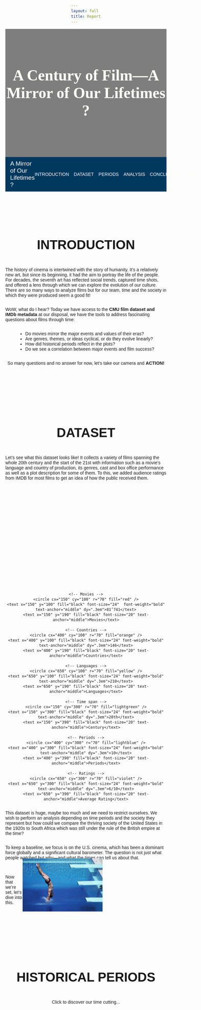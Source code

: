 ```yaml
---
layout: full 
title: Report
---
```


<head>
  <link href="https://fonts.googleapis.com/css2?family=Monserrat:wght@400;500;700&display=swap" rel="stylesheet">
  <link href="https://fonts.googleapis.com/css2?family=Lobster&display=swap" rel="stylesheet">
</head>

<!-- Full-width background section -->
<div style="background-image: url('great+films.jpg'); background-size: cover; background-position: center; width: 100%; height: 400px; display: flex; align-items: center; justify-content: center; color: white; text-align: center; position: relative; margin: 0;">
  <div style="background-color: rgba(0, 0, 0, 0.5); position: absolute; top: 0; left: 0; width: 100%; height: 100%; z-index: 1;"></div>
  <div style="position: relative; z-index: 2; color: #fefefa; font-family: 'Oswald'">
    <h1 style="font-size: 3rem; margin: 0; color: #fefefa">A Century of Film—A Mirror of Our Lifetimes ?</h1>
  </div>
</div>

<!-- Sticky Navbar with full width -->
<nav style="background-color: #01395E; padding: 10px 0; position: sticky; top: 0; z-index: 1000; display: flex; justify-content: space-between; align-items: center; width: 100%; box-sizing: border-box; margin: 0;">
  <div style="color: #fefefa; font-family: 'Lobster', sans-serif; font-size: 1.2rem; font-weight: normal; padding-left: 15px; flex-grow: 1;">
  A Mirror of Our Lifetimes ?
  </div>
  <div style="padding-right: 15px; display: flex; gap: 15px;">
    <a href="#introduction" style="color: #fefefa; text-decoration: none; text-transform: uppercase;">Introduction</a>
    <a href="#dataset" style="color: #fefefa; text-decoration: none; text-transform: uppercase;">Dataset</a>
    <a href="#events" style="color: #fefefa; text-decoration: none; text-transform: uppercase;">Periods</a>
    <a href="#analysis" style="color: #fefefa; text-decoration: none; text-transform: uppercase;">Analysis</a>
    <a href="#conclusion" style="color: #fefefa; text-decoration: none; text-transform: uppercase;">Conclusion</a>
    <a href="#team" style="color: #fefefa; text-decoration: none; text-transform: uppercase;">Team</a>
  </div>
</nav>


<a id="introduction"></a>
<div style="padding-top: 60px;">
  <h2 style="text-align: center; text-transform: uppercase; color: #1a1a1a; font-size: 2.5rem; font-weight: 600;">Introduction</h2>
</div>

The history of cinema is intertwined with the story of humanity. It’s a relatively new art, but since its beginning, it had the aim to portray the life of the people. For decades, the seventh art has reflected social trends, captured time shots, and offered a lens through which we can explore the evolution of our culture. There are so many ways to analyze films but for our team, time and the society in which they were produced seem a good fit! 

WoW, what do I hear? Today we have access to the **CMU film dataset and IMDb metadata** at our disposal, we have the tools to address fascinating questions about films through time:
- Do movies mirror the major events and values of their eras?
- Are genres, themes, or ideas cyclical, or do they evolve linearly?
-   How did historical periods reflect in the plots?
-   Do we see a correlation between major events and film success?

<p>So many questions and no answer for now, let’s take our camera and <strong>ACTION!</strong></p>


---

<a id="dataset"></a>
<div style="padding-top: 60px;">
  <h2 style="text-align: center; text-transform: uppercase; color: #1a1a1a; font-size: 2.5rem; font-weight: 600;">Dataset</h2>
</div>

Let’s see what this dataset looks like! It collects a variety of films spanning the whole 20th century and the start of the 21st with information such as a movie’s language and country of production, its genres, cast and box office performance as well as a plot description for some of them. To this, we added audience ratings from IMDB for most films to get an idea of how the public received them. 


<div style="text-align: center;">
  <svg width="800" height="500" xmlns="http://www.w3.org/2000/svg">
  
    <!-- Movies -->
    <circle cx="150" cy="100" r="70" fill="red" />
    <text x="150" y="100" fill="black" font-size="24"  font-weight="bold" text-anchor="middle" dy=".3em">81’741</text>
    <text x="150" y="190" fill="black" font-size="20" text-anchor="middle">Movies</text>
  
    <!-- Countries -->
    <circle cx="400" cy="100" r="70" fill="orange" />
    <text x="400" y="100" fill="black" font-size="24" font-weight="bold" text-anchor="middle" dy=".3em">146</text>
    <text x="400" y="190" fill="black" font-size="20" text-anchor="middle">Countries</text>
  
    <!-- Languages -->
    <circle cx="650" cy="100" r="70" fill="yellow" />
    <text x="650" y="100" fill="black" font-size="24" font-weight="bold" text-anchor="middle" dy=".3em">210</text>
    <text x="650" y="190" fill="black" font-size="20" text-anchor="middle">Languages</text>
  
    <!-- Time span -->
    <circle cx="150" cy="300" r="70" fill="lightgreen" />
    <text x="150" y="300" fill="black" font-size="24" font-weight="bold" text-anchor="middle" dy=".3em">20th</text>
    <text x="150" y="390" fill="black" font-size="20" text-anchor="middle">Century</text>
  
    <!-- Periods -->
    <circle cx="400" cy="300" r="70" fill="lightblue" />
    <text x="400" y="300" fill="black" font-size="24" font-weight="bold" text-anchor="middle" dy=".3em">10</text>
    <text x="400" y="390" fill="black" font-size="20" text-anchor="middle">Periods</text>
  
    <!-- Ratings -->
    <circle cx="650" cy="300" r="70" fill="violet" />
    <text x="650" y="300" fill="black" font-size="24" font-weight="bold" text-anchor="middle" dy=".3em">6/10</text>
    <text x="650" y="390" fill="black" font-size="20" text-anchor="middle">Average Rating</text>
  
  </svg>
</div>  

This dataset is huge, maybe too much and we need to restrict ourselves. We wish to perform an analysis depending on time periods and the society they represent but how could we compare the thriving society of the United States in the 1920s to South Africa which was still under the rule of the British empire at the time?

To keep a baseline, we focus is on the U.S. cinema, which has been a dominant force globally and a significant cultural barometer. The question is not just what people watched but why—and what the times can tell us about that.

<div style="display: flex; align-items: center; justify-content: space-between;">
  <p>Now that we’re set, let's dive into this.</p>
  <img src="dive.jpg" style="width: 250px; height: auto; padding-right: 200px; margin-top: -20px; padding-bottom: 10px">
</div>


---

<a id="events"></a>
<div style="padding-top: 60px;">
  <h2 style="text-align: center; text-transform: uppercase; color: #1a1a1a; font-size: 2.5rem; font-weight: 600;">Historical Periods</h2>
</div>

Click to discover our time cutting...
<html lang="en">
<head>
    <style>
        /* General styling */
        body {
            font-family: Arial, sans-serif;
            margin: 0;
            padding: 20px;
            display: flex;
            justify-content: center;
            align-items: center;
            flex-direction: column;
        }

        h1 {
            text-align: center;
            margin-bottom: 20px;
        }

        /* Grid container for each row*/
        .grid-row {
            display: grid;
            gap: 20px;
            width: 100%;
            max-width: 1200px;
            margin-bottom: 20px;
        }

        /* Row-specific column settings */
        .row-1 {
            grid-template-columns: repeat(4, 1fr); /* 4 items in first row */
        }

        .row-2 {
            grid-template-columns: repeat(3, 1fr); /* 3 items in second row */
        }

        .row-3 {
            grid-template-columns: repeat(3, 1fr); /* 3 items in third row */
        }

        /* Individual item in the grid */
        .period-container {
            text-align: center;
            border: 1px solid #ddd;
            border-radius: 10px;
            padding: 10px;
            background-color: #f9f9f9;
            box-shadow: 0 2px 5px rgba(0, 0, 0, 0.1);
        }

        /* Clickable image */
        .period-image {
            cursor: pointer;
            width: 100%;
            aspect-ratio: 4 / 3;
            object-fit: cover; 
            border-radius: 10px;
            transition: transform 0.2s;
        }

        .period-image:hover {
            transform: scale(1.05);
        }

        /* Hidden text */
        .period-text {
            display: none;
            margin-top: 10px;
            font-size: 14px;
            line-height: 1.5;
        }
    </style>
</head>
<body>
    <div class="grid-row row-1">
        <!-- Add a period for each historical event -->
        <div class="period-container">
            <div class="default-text" id="default-text1"><strong>The Progressive Era:<br>1900-1914</strong></div>
            <img src="progressive-era.jpg" alt="Progressive Era" class="period-image" onclick="toggleText('text1')" />
            <div id="text1" class="period-text">
                At the beginning of the 20th century, the USA were driven by progressivism, a social democratic movement that rose in response to the massive industrialization of the late 19th century. It brought many reforms seeking to improve the conditions of the middle and working classes. This period saw a general improvement of the population’s quality of life with a prosperous economy and a push for social equality and women’s rights.
            </div>
        </div>
        <div class="period-container">
            <div class="default-text" id="default-text2"><strong>World War I:<br>1914-1918</strong></div>
            <img src="ww1.jpg" alt="World War I" class="period-image" onclick="toggleText('text2')" />
            <div id="text2" class="period-text">
                As the first World War erupted, the USA chose to remain neutral. Even though the public opinion was generally more friendly towards the Allies (UK, France, Russia, …) than the Central Powers (Germany, Austria-Hungary, Ottoman Empire, …), they preferred not to engage in battle. However, they still looked to prepare for the possibility of war and strengthened the military powers, especially the Navy. Over time, the American people saw Germany as being increasingly hostile and it was announced in 1917 that the United States were entering the war siding with the Allies. 
            </div>
        </div>
        <div class="period-container">
            <div class="default-text" id="default-text3"><strong>The Roaring Twenties:<br>1918-1929</strong></div>
            <img src="roaring-twenties.jpg" alt="The Roaring Twenties" class="period-image" onclick="toggleText('text3')" />
            <div id="text3" class="period-text">
                The 1920s, also known as the Roaring Twenties, saw the USA ending getting out of WW1 as victors and with few economic losses. These years were similar to the Progressive Era in that America continued its economic growth and prosperity. The incomes of working people increased along with those of middle class and wealthier Americans resulting in a increased consumerism. The automobile and electricity industries thrived and radically changed the people’s way of life. But the Roaring twenties are also the start of the prohibition, where the distribution of alcohol became illegal in hope to eradicate alcoholism. However, this did not solve the problem and brought an even greater one as many gangs took over the alcohol market and rapidly grew more and more violent.
            </div>
        </div>
        <div class="period-container">
            <div class="default-text" id="default-text4"><strong>The Great Depression:<br>1929-1939</strong></div>
            <img src="great-depression.jpg" alt="The Great Depression" class="period-image" onclick="toggleText('text4')" />
            <div id="text4" class="period-text">
                The Wall Street Crash of 1929 brought an abrupt end to the Roaring Twenties. A lot of people had invested their money on the stock market that was very loosely regulated and as the economy plummeted, they were left with massive debt. This is a period of huge poverty and unemployment as a fourth of the population came jobless by 1933. The whole decade resulted in efforts to gradually recover the economy and employment rate.
            </div>
        </div>
    </div>
    <!-- Row 2 with 3 containers -->
    <div class="grid-row row-2">
        <div class="period-container">
            <div class="default-text" id="default-text5"><strong>World War II:<br>1939-1945</strong></div>
            <img src="ww2.jpg" alt="World War II" class="period-image" onclick="toggleText('text5')" />
            <div id="text5" class="period-text">
                As the second World War began, the industry changed rapidly to support the war effort. The employment rate rose back up and even women joined the workforce to replace the people enrolled in the army. Productivity was increased to match the demands of a growing military force, and a lot of efforts were made to ensure the national unity. In this sense, the movie industry of Hollywood worked an impressive propaganda to consolidate the Americans’ patriotism and resentment towards Germany.
            </div>
        </div>
        <div class="period-container">
            <div class="default-text" id="default-text6"><strong>The Early Cold War:<br>1946-1960</strong></div>
            <img src="early-cold-war.jpg" alt="The Early Cold War" class="period-image" onclick="toggleText('text6')" />
            <div id="text6" class="period-text">
                The USA got out of the war as one of the most influential countries in the world along with the USSR. This period was one of high economic growth and prosperity for the American people. Nonetheless, it was also marked by the Red Scare, the fear of the other superpower of that time, The communist USSR. The two nations with radically different political views were competing to see which one would shape the future of the world. As well as providing help to rebuild their allies’ nations in Europe and engaging in wars against communism across the globe, the States embarked on a race both in nuclear armament and on space discovery. Inside the country, a large propaganda was set up against communism and people were prosecuted if they were too far on the left political wing. 
            </div>
        </div>
        <div class="period-container">
          <div class="default-text" id="default-text7"><strong>The Civil Rights Movement:<br>1960-1970</strong></div>
          <img src="civil-rights.jpg" alt="The Civil Rights Movement" class="period-image" onclick="toggleText('text7')" />
          <div id="text7" class="period-text">
              The Civil Rights Movement of the 50s and 60s saw the African American population fight to promote racial equality and the rights of the black people. It was a moment of great social changes that confronted the United States to the incoherences of their self-proclaimed position of leaders of the democracy. This mostly non-violent movement led by figures such as Martin Luther King Jr., Malcolm X or Fannie Lou Hamer brought the abolition of many discriminative laws and laid a legal groundwork to promote equality and civil rights. This period also saw the culmination of the space race as, in 1969, Neil Armstrong became the first human to set foot on the moon
          </div>
        </div>
    </div>
    <!-- Row 3 with 3 containers -->
    <div class="grid-row row-3">
        <div class="period-container">
          <div class="default-text" id="default-text8"><strong>The Late Cold War<br>1971-1991</strong></div>
          <img src="late-cold-war.jpg" alt="The Late Cold War" class="period-image" onclick="toggleText('text8')" />
          <div id="text8" class="period-text">
              As the Cold War continued, the USA slowly but surely gained the upper hand against the USSR. The American economy was growing steadily while communism started to show its economical flaws. At the same time, many pro-peace movements rose in America as the population was fed up with the many conflicts around the globe in which the States were involved. Conflicts such as the Vietnam war angered the population that didn’t understand why American people had to die so far from their home.
          </div>
        </div>
        <div class="period-container">
          <div class="default-text" id="default-text9"><strong>The Post-Cold War and the New World Order:<br>1992-2001</strong></div>
          <img src="post-cold-war.jpg" alt="The Post-Cold War" class="period-image" onclick="toggleText('text9')" />
          <div id="text9" class="period-text">
              The end of the Soviet Union in 1991 left the United States as victors of the Cold War and established them as the only superpower of the world. In a world entering globalisation and the starting years of internet, the American culture thrived and influenced the whole world. If there was no communism to fight, the US army was still present in many regions of the world to serve their interests. For example, many soldiers were sent in the Arabic peninsula because of the large reserves of Oil present in the region.
          </div>
        </div>
        <div class="period-container">
        <div class="default-text" id="default-text10"><strong>The War on terrorism:<br>2001-present</strong></div>
        <img src="9_11.png" alt="The War on terrorism" class="period-image" onclick="toggleText('text10')" />
          <div id="text10" class="period-text">
            The attacks of the 11th of September shocked the world and even more so the United States. They discovered a new kind of war they weren't ready for, terrorism. The enemy could be pretty much anyone, and there was no clear way to counterattack. This brought a lot of fear and distrust to the population, and the USA started a more self-centred politic and restricted the access inside their borders and.
          </div>
        </div>
    </div>

    <script>
        // Toggle visibility of the text
        function toggleText(id) {
            const textElement = document.getElementById(id);
            textElement.style.display = textElement.style.display === 'block' ? 'none' : 'block';
        }
    </script>
</body>
</html>


---

<a id="analysis"></a>
<div style="padding-top: 60px; padding-bottom: 30px;">
  <h2 style="text-align: center; text-transform: uppercase; color: #1a1a1a; font-size: 2.5rem; font-weight: 600;">Analysis</h2>
</div>

## Genre-ally Speaking: A Plot Twist in Movie History

{% include line_theme_years_plot.html %}

Wow, looking at the "Evolution of Movie Themes Over the Years" graph, it's incredible to see how the number of movies produced for different themes has changed from 1900 to 2020. Each line represents a movie theme like Action/Adventure/Thriller, Comedy, or Drama/Mystery, and you can really see the shifts over time. For example, the early years were dominated by "Short/Silent" films, but as sound technology came into play, their numbers dropped. Then, after 1970, we see a big surge in Action, Adventure, and Thriller films, likely due to advancements in special effects. After 1980, there’s also a noticeable rise in independent and LGBT films. It's amazing how much the number of films has grown, especially when some themes now have numbers double the maximum from the early 1900s. It's fascinating to think about how movie themes have evolved alongside history—how some genres became more popular or less popular, and how they reflect the cultural shifts of the times. Let’s take a closer look at the peaks from both the early and late 20th century to understand what changed.

<table style="padding: 0; border-spacing: 0; margin-top: -150px; border: none;">
  <tr style="border-bottom: none !important;" >
    <td style="width: 50%; word-wrap: break-word; border: none; margin-right: -30px;">
      {% include line_start_3.html %}
    </td>
    <td style="width: 50%; word-wrap: break-word; padding-top: 300px; margin-left: -30px; border: none;">
      {% include line_end_3.html %}
    </td>
  </tr>
</table>


<table style="border: none;">
  <tr style="border: none;">
    <td>
      <img src="bnw-silent.jpg" alt="Image" width="600" />
    </td>
    <td style="border: none;">
      <strong>Short/Silent Films:</strong>  
        Back in the early days of cinema, short and silent films were all the rage. They were simple, accessible, and had this novelty that drew huge audiences, peaking around 1920. Take Charlie Chaplin’s <em>The Kid</em> (1921)—a massive hit that didn’t need dialogue to connect with people. But by the late 1920s, sound came along and changed everything. Movies like <em>The Jazz Singer</em> (1927) set a new standard, and silent films quickly lost their appeal.
      <br><br>

      <strong>Black-and-White Films:</strong> 
        You know, black-and-white films really ruled early cinema because color technology wasn’t affordable yet. They peaked around 1940, but after 1960, color films became the norm, and black-and-white films lost their appeal. What’s interesting, though, is that there was a resurgence of black-and-white films after 2000. It shows how filmmakers still appreciate it as a powerful artistic choice.
      <br><br>

      <strong>Independent/Experimental/LGBT Films:</strong> 
        Before 1980, independent, experimental, and LGBT films were pretty rare, mainly because of production limits and censorship. But after 1980, things really changed. Social movements and cultural shifts opened up space for these films to thrive, giving a platform to diverse voices and allowing filmmakers to tackle more unconventional themes and artistic styles.
    </td>
  </tr>
</table>

<table>
  <tr style="border: none;">
    <td style="border: none;">
      <strong>Drama/Mystery:</strong>  
        Drama and mystery films grew in popularity because they tackle timeless human conflicts, making them relatable in any era. Between 2000 and 2010, there was a lot going on—wars, economic crises, and social changes—so these genres really resonated with people. Plus, there was a general boom in movie production, which helped too.  
      <br><br>

      <strong>Action/Adventure/Thriller:</strong> 
        Well, after 1970, there was a big shift in technology, especially with special effects. This period saw major advancements in film techniques, like CGI and more realistic stunts, which made it possible to create all these wild, visually impressive movies. Historically, this was also around the time when Hollywood started investing more in blockbusters, aiming to draw huge audiences, and action-packed films were perfect for that. So, with better tech and a changing industry, these genres really blew up.
      <br><br>

      <strong>Comedy:</strong> 
        Comedy really peaked in the 1940s, probably because of those “screwball comedies” that were huge during the Great Depression and World War II. People just needed a break from all the tough stuff going on, so these films offered a way to escape. The thing with comedy is, no matter what type it is—slapstick, satire, or witty banter—it helps people cope with life’s challenges by making them laugh. Back then, especially, people were looking for something that could take their minds off all the stress, and comedy was the perfect way to do that.
    </td>
    <td>
      <img src="missionimpossible.jpg" alt="Image" width="700" />
    </td>
  </tr>
</table>


{% include line_theme_periods_plot.html %}

So, this graph is showing how certain movie genres were more popular in different time periods, based on what people were into at the time. Like, in the early 1900s, silent films were huge, but then as sound came in, they started to drop off. During the Great Depression, comedies and musicals became more popular because people wanted something lighthearted to escape from the tough times.
Then, when you get to the Cold War, Sci-Fi films started to rise. Makes sense, right? People were anxious about technology and the future, so movies about futuristic or dystopian worlds fit the vibe. Action/Adventure films also grew in popularity during tense global moments like the Cold War, while genres like Romance and  Musicals were bigger when things were more peaceful, like after WWII.
But now, what we really want to figure out is which genres were the most dominant in each period. That way, we can see exactly how the big events of the time influenced what kinds of movies people were watching.

{% include bar_theme_period.html %}
Alright, so here's the breakdown of how film genres shifted over the years, and how each era was reflected through cinema:
**The Belle Époque (1900-1914)** started with mostly Short, Silent, Black-and-white films because that's all the technology could manage back then.
When **World War I (1914-1918)** came along, the technology didn’t change much, and films still stuck to the silent, black-and-white format.
Then in the **Roaring Twenties (1920-1929)**, there was a shift. People were looking for something to lift their spirits, so Comedy films became popular. You still had Black-and-white and Silent films, but comedy began to take over, along with drama/mystery and romance.
The **Great Depression (1929-1939)** saw a continuation of Black-and-white films, but the mood shifted toward Drama/Mystery to reflect the hard times. At the same time, people sought comfort in Comedy, Romance, and Musicals as a way to escape the tough realities.
**World War II (1939-1945)** brought a rise in Drama/Mystery films to match the serious global situation. Action/Adventure/Thriller films also started to appear, likely reflecting the desire for stories of heroism. Comedy still had a place, offering some relief during the dark days.
In the **Early Cold War (1946-1960)**,  Action/Adventure/Thriller films dominated, probably due to the intrigue around espionage and political tension. Drama/Mystery remained relevant, and  Comedy, Romance, and Musicals were still around.
During the **Civil Rights Movement (1960-1970)**, we continued to see strong Action/Adventure/Thriller films, but there was also an increase in Horror/Crime and Indie/experimental/LGBT films. This shift reflected the changing cultural and social issues of the time.
In the **Late Cold War (1971-1991)**, Action/Adventure/Thriller films stayed big, but there was a rise in Science fiction/Fantasy films as people looked for escape or reflected on technological advances. Horror/crime, indie/experimental/LGBT, and Animation/Family films also gained popularity.
With the **Post-Cold War and New World Order (1992-2001)**, there was more variety, with Action/Adventure/Thriller, Animation/Family, and Science fiction/Fantasy leading the charge. Films became more diverse, but Comedy and Drama/Mystery stayed strong, and we saw more Indie/experimental/LGBT films too.
Finally, after 9/11 (2001-present),  action/adventure/thriller films were still huge, but there was a rise in Animation/Family and Science fiction/Fantasy, reflecting the cultural shifts and technological changes. Drama/mystery still showed up, but it wasn't as dominant as before.
Now, the big question: do periods with similar events share the same themes? Or was it all random from the start? Let’s figure that out by looking at a correlation matrix.

{% include period_corr_matrix.html %}
Some periods, like **The Belle Époque (1900-1914)**, **World War I (1914-1918)**, and **The Roaring Twenties (1920-1929)**, are super similar—basically all about Silent, black-and-white films. Comedy, Romance, and Drama were popular because they were simple and fun, reflecting the times.  
Then you’ve got the Cold War eras—1946 to the present—which are also closely connected. This is when Action/Adventure/Thriller genres took over, thanks to all the espionage and political tension. Later, sci-fi and fantasy blew up as people started dreaming big and escaping reality.  
Periods like **The Great Depression (1929-1939)** and **World War II (1939-1945)** sit in the middle. Both were tough times, so Drama/Mystery dominated, but there was still room for Comedy and Musicals to lighten the mood.  
And then you’ve got the outliers, like **The Belle Époque** compared to the **Post-Cold War** era—totally different vibes. Early cinema was simple, while the 2000s were all about flashy, CGI-heavy blockbusters and genre diversity.  
It’s **supercalifragilisticexpialidocious** ! We weren’t delulu—there really is a correlation between historical and economic events and film genres. But we’re not quite there yet to say it’s causality.


## Let's see what we are talking about !
Even if we would rather watch a film than just read about it, we have access here to beautifully crafted summaries, already processed by some magic NLP algorithms. I know, I know, this is old-school—you’d probably prefer to watch a trailer. But these summaries offer a wealth of insights. What can we learn from them? Can we identify trends across different eras? Are there particular patterns or unique characteristics?
So many questions, and yet no answers... but let’s dive into the text.
<div style="text-align: center;">
  <img src="WordcloudTrailers.png" alt="Pikachu Ratings" width="500" />
</div>
For this textual analysis, we processed the entire summaries corpus and conducted a general classification of films based on the eras we selected. This map is generated using common words that are strongly associated with specific periods. If the sum of these words surpasses a certain threshold, we classify the films accordingly.
Here are some word clouds based on each period. These show common words from the films’ summaries, using TF-IDF to highlight their importance:
<div style="text-align: center;">
  <div style="display: inline-block; margin: 5px;">
    <img src="WW1.png" alt="Image 1" width="400" />
  </div>
  <div style="display: inline-block; margin: 5px;">
    <img src="WW2.png" alt="Image 2" width="400" />
  </div>
  <div style="display: inline-block; margin: 5px;">
    <img src="CivilRights.png" alt="Image 3" width="400" />
  </div>
  <div style="display: inline-block; margin: 5px;">
    <img src="ColdWar.png" alt="Image 4" width="400" />
  </div>
  <div style="display: inline-block; margin: 5px;">
    <img src="Postcold.pngpng" alt="" width="400" />
  </div>
  <div style="display: inline-block; margin: 5px;">
    <img src="991.png" alt="Image 6" width="400" />
  </div>
</div>

Some terms are predictable, while others are less. Indeed there can be noise from verbs or common names leading to imprecison in the classification as the LDA analysis told us. But we mainly recover expected athmospheres from each periods and can say that the noise of some missclassified plot is negligible.
But do these words clouds and classified films truly match their periods, or do they recur across years? To explore this further, we used Latent Dirichlet Allocation (LDA) to highlight topics and examine similarities between periods. Then we plotted the release time dates of these films for each topics.

For example, if we focus on the temporality of films classified as dealing with the "War on Terror," we observe a huge rise after the 2001 attacks on the World Trade Center. There's a sharp increase in films starting in the early 2000s. This aligns with the 9/11 attacks and subsequent military operations, such as the invasions of Afghanistan and Iraq. These events dominated global politics and media, leading to their reflection in cinema.
The highest number of films related to the War on Terror is observed in the mid-2000s. This could reflect the height of global military campaigns, public discourse, and societal impact.
Even after the initial post-9/11 years, the number of films remained significant, potentially due to ongoing conflicts, political debates, and the human and societal cost of the war.
However, we also see some outliers, with films addressing terrorism even before 2001. But as expected, this subject is predominantly modern, appearing in recent times through film plots.
<div style="text-align: center;">
  <img src="ttt.png" alt="Pikachu Ratings" width="600" />
</div>

Now let's look at the late Cold War period :
<div style="text-align: center;">
  <img src="LateColdwarTime.png" alt="Pikachu Ratings" width="600" />
</div>
There is a peak production (1980s): The sharp increase in films during the 1980s aligns with significant geopolitical developments, such as the Reagan administration's rhetoric, arms race escalations, and Soviet-American tensions. Cinema might have mirrored these anxieties, making this a popular period for Cold War narratives.
We can also individuate a another peak (1990s–2000s) and we determine that even after the Cold War formally ended in 1991, the number of films related to this era remained significant. This reflects retrospective storytelling and a cultural reexamination of the period in the aftermath of the Soviet Union's dissolution.

This analysis reveals significant variability, indicating that historical events have long served as inspiration for movie directors. Even today, historical contexts and events shape the narratives we see on screen, underscoring the enduring impact of the past on cinematic storytelling.

## Causal Inference

To compare attributes of films from different time periods, we wanted to engage in causal inference to understand whether observed differences in film characteristics were truly due to the time period itself, or if they were influenced by other factors.

[Causal inference](https://en.wikipedia.org/wiki/Causal_inference) allows us to draw more reliable conclusions about the effect of a specific factor (in this case, the time period) on film attributes, rather than just identifying correlations. However, in observational data like ours, where films from different time periods are not randomly assigned, (hidden) covariables might be influencing both the period and the outcomes (such as genre trends, budgets, or technological shifts). Without controlling for these covariates, any conclusions about the impact of the time period could be misleading.

In an attempt to address this issue, we turned to [propensity score matching](https://en.wikipedia.org/wiki/Propensity_score_matching) (PSM). PSM helps us create comparable groups by matching films from different time periods that have similar characteristics, in this our case, genre and ratings (budget data was too sparse to be representative). By doing so, we can try to isolate the impact of the time period itself, reducing the bias introduced by the covariates. In theory, PSM allows us to mimic a randomized controlled experiment, where films from different periods are as similar as possible, except for their time of production.

We used logistic regression to estimate the propensity scores for each film, which represent the likelihood of a film being produced in a specific time period based on its genre and ratings. We then matched films from different periods based on these scores, using maximum weight matching (the PS as the weights), creating comparable groups for analysis. All our code is available in the [GitHub repository](https://github.com/epfl-ada/ada-2024-project-metal2024/tree/main/src/causal_inference). 

Our second issue, which we did not address in this analysis, is that the maximum weight matching algorithm we used is O(n³), which makes it computationally expensive for large datasets. To remediate this, we uniformly sampled a subset of the data for our analysis, which could introduce some bias, and some variance. We picked a the biggest subset we could, and added the number of movies for each period in the title of each graph to give an idea of the representativity of our sample.

#### Named Entity Recognition

Our [movie corpus dataset](http://www.cs.cmu.edu/~ark/personas/) included a [Stanford Core-NLP](https://www.wikidata.org/wiki/Q32998961) processed plot summary containing [named entities](https://en.wikipedia.org/wiki/Named-entity_recognition). We used this information to identify the most common entities mentioned in the plot summaries across different time periods. These named entities could provide insights into the dates, characters, locations, lexical information about time, money, durations and more.

<div style="text-align: center;">
  <img src="assets/svg/ORGANIZATION.svg" alt="SVG1" width="1100" />
</div>

The films from the Civil Rights Movement has some interesting `ORGANIZATION` named entities, such as `Times`, which could be linked the the [New York Times](https://en.wikipedia.org/wiki/The_New_York_Times), but also `King` which could be linked to [Martin Luther King Jr](https://en.wikipedia.org/wiki/Martin_Luther_King_Jr.). `Armstrong` could be linked to the musician [Louis Armstrong](https://en.wikipedia.org/wiki/Louis_Armstrong) who won awards in the 1960s, but it is unlikely that it is also linked to the astronaut [Neil Armstrong](https://en.wikipedia.org/wiki/Neil_Armstrong), as he step foot on the moon in 1969, with films taking years to be produced. All of which the Great Depression time period doesn't have. Other entities such as `Sharks` remain hard to interpret.

<div style="text-align: center;">
  <img src="assets/svg/ORGANIZATION_2.svg" alt="SVG1" width="1100" />
</div>

Still comparing the `ORGANIZATION` named entities, we see that both World War II and Post Cold War periods have Nazi Germany related entities, which could be due to films about the war being released, for some of them, after the war. The second time period interestingly introduces new entities, although they are hard to interpret.

<div style="text-align: center;">
  <img src="assets/svg/LOCATION.svg" alt="SVG1" width="1100" />
</div>

Unfortunately, the results were not as insightful as we had hoped. Most Named Entities were too sparse to draw meaningful conclusions, and the most common ones were generic and not specific to any time period. Results between more periods and more named entities can be found in our repository.

#### NGrams and TF-IDF

[NGrams](https://en.wikipedia.org/wiki/N-gram) are another way to analyze text data, capturing the most frequent sequences of words that can provide context and meaning. Unfortunately these didn't provide meaningful insights for our analysis, as the most common n-grams were generic and not specific to any time period. 
To remedy this, we ranked 1-3 grams not by their plain frequency in the plots for the films from a given time interval but according to their [TF-IDF](https://en.wikipedia.org/wiki/Tf-idf) score. This allowed us, in theory, to identify the most important words for each time period, based on their frequency in the plots and their rarity in the whole corpus.

<div style="text-align: center;">
  <img src="assets/svg/TF-IDF_NGRAMS_1.svg" alt="SVG1" width="1100" />
</div>

The word `new` is slightly more present in the Late Cold War than in the Post-Cold War, but we can't draw any meaningful conclusions from this, as it also could be due, for example, to the mention of `New York` or `New World City` in the plots.

Strangely, the word `war` was more present during movies from the Roaring Twenties than during World War II. `american` is more present in the second than in the first ([see figure](https://github.com/epfl-ada/ada-2024-project-metal2024/blob/main/src/causal_inference/results/TF-IDF_NGRAMS_3.svg)).

Again, the results were not as insightful as we had hoped. Most of the top TF-IDF n-grams were in all time periods, and the differences were not significant enough to draw meaningful conclusions. This could be due to the nature of the movie plots, which often contain similar elements regardless of the time period. Results between more periods can be found [in our repository](https://github.com/epfl-ada/ada-2024-project-metal2024/tree/main/src/causal_inference/results).


## Movie ratings, another metric for popularity ?

Cinema is art, and as all art, people can like it, or hate it. Nowadays cinephiles have letterboxed accounts telling everyone their favourite movies. However this has not always been the case, just a few years ago the biggest movie ratings aggregator was IMDB, where people ranted about the latest movie they disliked, or conversly praised an old unknown movie from 50 years ago they found in a videoclub. One idiom often coming back is "It was better before", and cinema is not an exception. The top 100 movies from the [American Film Institute](https://www.afi.com/afis-100-years-100-movies-10th-anniversary-edition/) does not contain a single movie after 2000, and the vast majority of them came out before the 70s. Are movies worse nowadays or do people just want to appear special by showing off their cinematc culture of old movies ?

For this part we will use the ratings from the IMBD dataset, which we added to the movies of our dataset. Additionally, we'll receive the help from multiple famous detectives that accepted to help us in this hard mission. 
We've already seen he number of movies that came out each year, but now let's see which one of those have a rating: 
{% include RatingsNbrOfMovies.html %}

**Good news, it seems we have a fair amount of data !** This means we will be able to get useful insights without relying to much on assumptions because of missing data. The only problematic years are around 2007 where we have some missing ratings but drastically outscaled by the huge amount of movies with ratings and the 1915s where the movies without ratings outnumber the movies with a rating. We'll keep this in mind when comparing the early periods with later ones in our analysis. 
<table>
  <tr>
  <td style="border: none;">
    The first detective to jump in is Sherlock Holmes, a wise man that never gets thrown off by numbers. One important thing he tells us is that a rating is worth nothing without the number of votes. When he arrives at a crime scene, he always judges the number of witnesses, and their claims. We take that into account and plot the sum of all votes for each year, and the average votes per movie. Thanks Sherlock !
  </td>
  <td style="border: none;">
    <img src="RatingsSherlock.png" alt="Image" width="700" />
  </td>
  </tr>
</table>


{% include RatingsNbrVsTime.html %}


Indeed Sherlock was right, the total number of votes increases drastically over the years (notice the log scale !) and the mean number of votes per movies also. Again, this means analysing older movies, especially before the 1960s will have to be put in context. 

<table>
  <tr>
    <td style="border: none;">
      <img src="RatingsPikachu.png" alt="Image" width="1100" />
    </td>
    <td style="border: none;">
Now that we know this, let's dive into the ratings themselves, and plot them over the years. A friend of us, Detective Pikachu does not like uncertainty, so due to the high variability of ratings, he tells us to use errorbars. He also mentions something about weighting the rating for each year. That seems like a good intuition; movies with a lot of ratings should impact their average consequently. We compute this weighted average rating by multiplying each movie's rating with the number of votes for said movie.
    </td>
  </tr>
</table>


{% include RatingsWithErrorBars.html %}

<table>
  <tr>
    <td style="border: none;">
      <img src="RatingsPikachuOh.png" alt="Image" width="700" />
    </td>
    <td style="border: none;">
      <strong> What a Surprising Result !! Even detective pikachu is thrown off guard.</strong> From 1913 on, the weighted movie rating is constantly better than the average. Even more than that, it's outside the error-bars ! This can only mean one thing. The rating of a movie, and the number of votes is not totally uncorrelated. The year 1973 seems to be the best year in terms of weighted rating, but just any normal year in mean ratings, there must be a reason!
    </td>
  </tr>
</table>






<table>
  <tr>
    <td style="border: none;">
    This task requires deeper understanding, we'll ask a person that always has the right tools to analyse data: Inspector Gadget. Luckily he has exactly what we need, a way to compute correlation. If we find any correlation between the ratings and the number of votes, it might explain why the weighted average is so off the mean. Using his multiple arms, Inspector Gadget gives us the Pearson Correlation coefficient which captues linear correlation, and the Spearman capturing non-linear monotonic correlation. 
    </td>
    <td>
      <img src="RatingsGadget.png" alt="Image" width="700" />
    </td>
  </tr>
</table>



{% include RatingsCorr.html %}

Indeed, there is something going on here, the year 1973 seems has much more correlation than the average data, and year 1949 even more ! Mister gadget advises us to plot the number of votes against the rating of a movie, he gives a last tool to only use with caution before leaving, we'll keep it preciously. 

{% include RatingsScatterPlotUgly.html %}

<table>
  <tr>
    <td style="border: none;">
    <strong>Ugh that's so ugly, we need to do something about that! </strong>
    We're sorry mister Gadget, but it's already the time to use your secret tool. But we'll do it with extreme caution.
    <br> <strong>We will forever remember the words from Miss Sakota:</strong>
    </td>
    <td style="border: none;">
      <img src="RatingsSpiderman.png" alt="Image" width="700" />
    </td>
  </tr>
</table>



With the Greatest caution, we use the <strong style="font-size:1.8em; font-weight:bold;">log scale</strong> given by Mr Gadet, hoping it will make this graph useful in any way.

{% include RatingsScatterPlot.html %}

Indeed this is much more readable, there's so much to say. First let's understand this plot correctly, because as a real detective would do, we will analyze every detail of it in later parts, to get the whole meaning of it. First we can see that most of the movies are concentrated in the center, between 200 and 10k votes. Since there are som many of them it's hard to detect any particular tendency, but one thing we notice is this is the range where we have the most movies under a rating of 4.  
Above 100k votes, the movie ratings seem to be increasing, until we only have a few movies above 1M votes, which all have a rating above 8. On the other side, we notice that the only few movies with a rating above 9, have less than 200 votes, and they are practically unknown. However this plot is still to dense, let's get back to our example years from before: 

{% include RatingsScatterPlotYears.html %}

Indeed the distribution for the 3 chosen years is not the same at all, just look at the huge amount of movies below 4 in 2006. 
Even though they do not have that many votes individually, together they still add up. And now take advantage of the interactive plot and zoom on the right side of the plot. First we'll notice that no single movie from 1949 has more than 50k votes. Ans also notice the difference in distribution between 1973 and 2006. In 1973, all movies above 20k votes have a rating of at least 6.9, no wonder the weighted average is so high !

<table>
  <tr>
    <td style="border: none;">
      <img src="RatingsColumbo.png" alt="Image" width="900" />
    </td>
    <td style="border: none;">
A familiar face jumps in, telling us that we should click on the 2006 label on the right to turn off the movies of that year, and dive deep into a more precise comparison between 1949 and 1973. We would like to understand why 1949 has a higher spearman coefficient. Looking at the points the 1973 seem sparser, and 1949 seems practically linear, so why is the pearson coefficient so low ? Columbo's sharp mind answers before we could even think about it: Because of the log scale. Here the correlation is not linear, but logarithmic, that's why the spearman coefficient is higher, as it captures the monotonic increase of the logarithm. 
    </td>
  </tr>
</table>


However Columbo's not totally happy with our analysis, saying we lack some overview. He's right, let's come back to a dimension we've already explored before:
Theme popularity over periods:  

### Genre popularity over the years

<table>
  <tr>
    <td style="border: none;">
We've already compared movie genres in the second part of this datastory, so what will the ratings tell us we did not know already ?
Hercule Poirot might have some answers for us, as he has been around for quite a while now, and he even starred in a Black-and-White Movie Alibi in 1931.
He probably knows if we can see the decline of the 3 most popular themes of the early years in terms of ratings as well as number of movies ?
To analyze these genres over time, he advises us to plot them over the periods we defined before and as wise as always he tells us to also plot the weighted rating over all themes, or we wouldn't be able to do any comparisons. 
    </td>
    <td style="border: none;">
      <img src="RatingsHercule.png" alt="Image" width="1w00" />
    </td>
  </tr>
</table>



{% include RatingsThemesVsPeriodsOld.html %}

This plot is very informative, we can see that during the early years, the 3 genres are very close to the general score, which makes sense since these were practically the only genres to come out, however as the time went on, they started diverging a lot. Remember during the periods in the middle, we had practically no movies of these genres that were coming out, so the data is quite empty. I'd advise digging deeper into the difference between the very bad independent movies of the great depression and the astonishingly good Black-and-White movies that came out in the Post-Cold War. That seems like a hard task, let's send an experimented and combat-ready detective:  
**Du-Du Du-Du Du-Du Du-Du Batmaaaaaan !**

{% include RatingsThemesPeriodsPairOld.html %}

<div style="text-align: center;">
  <img src="RatingsBatman.png" alt="Pikachu Ratings" width="500" />
</div>

Thanks god we're saved, it was just a False alarm. Steven's Spielberg "Schindler's List" completely changed the weighted rating with his rating of 9 and 1.4 million votes.
When we remove that movie the weighted rating for "Black-and-White" movies in the Post-Cold War goes down to 7.5:
a value slightly above average, but not shocking. Thanks Batman, we were about to draw wrong conclusions

Okay now that we found this outlier, let's go back to the most produced genres Today: Drama, Action/Adventure and Comedy.
How did the popularity evolve for these movies ?
The AFI's top 100 list has so many dramas that came out before the 90s, does that mean that Drama's nowadays are bad ?
And What about Comedy and Action movies. If there are so many of those, they are probably popular right ?
{% include RatingsThemesVsPeriodNew.html %}


Indeed The drama movies seem to be very reliable. Always above average, especially compared to Comedies that are probably dragging down the average. 
Action movies on the other side seems to be just good enough, but with a decline since the second world war. 
If we take a closer look at the AFI's top 100 movies list, Citizen Kane, and Casablanca should appear for the second world war in the category Drama, and comparing it to a period where Comedy's are below average we might find out the secret of Drama Movies to stay so high in rating.
{% include RatingsThemesPeriodsPairNew.html %}


<table>
  <tr>
    <td style="border: none;">
For this final task we'll be helped by James Stewart, playing his detective role in Vertigo (9th in AFI's top 100 list !). He tells us to some insights about cult movies: They age very well ! And the more people watch them, the more peope like them. It's simple, no massively rated movie has a bad rating in AFI's list. 
Indeed look at these different disributions, nothing comparable ! The difference on the lower right part of the curve, where we have so many comedies performing well below Dramas with similar number of votes. 
Even though the Comedy theme has 2 movies outperforming the Classics Citizen Kane, and Casablanca, the big amount of Comedies with bad ratings lower the average. So why do comedies perform so bad ? James starts telling us the answer, but as he speaks, our sight starts spinning and a strong nauseau hits us. The answer was probably too hard to swallow, and gave us vertigo. 
    </td>
    <td style="border: none;">
      <img src="RatingsVertigo.png" alt="Image" width="2000" />
    </td>
  </tr>
</table>

---

<a id="conclusion"></a>
<div style="padding-top: 60px;">
  <h2 style="text-align: center; text-transform: uppercase; color: #1a1a1a; font-size: 2.5rem; font-weight: 600;">Conclusion</h2>
</div>

And now, here we are at the end of our journey through time. Our exploration of cinema’s rich history has offered a fascinating lens to view its transformation. From the silent beginnings to the globalized blockbuster era, movies have acted as mirrors to society, capturing the zeitgeist of their times and shaping cultural narratives. By analyzing trends, genres, and audience responses across decades, we have glimpsed the stories behind the stories—the evolution of an art form and its profound connection to humanity.
Although the dataset was challenging to manipulate and did not always allow for establishing causality or direct links between specific periods and groups of films, we believe we have succeeded in presenting a compelling overview of how films have evolved over time. Beyond the numbers and graphs lies a deeper understanding of cinema as both an art and an industry—one that continually reinvents itself to resonate with the hearts and minds of its audience. This project not only celebrates the rich tapestry of film history but also opens doors for future exploration into the socio-cultural impacts of cinema and its ever-changing landscape.

---

<a id="team"></a>
<div style="padding-top: 60px;">
  <h2 style="text-align: center; text-transform: uppercase; color: #1a1a1a; font-size: 2.5rem; font-weight: 600;">Meet the Cast</h2>
  <p style="text-align: center; color: #1a1a1a; font-size: 1.5rem; font-weight: 500; margin-top: 10px;">METAL2024</p>
</div>

<div style="display: flex; flex-wrap: wrap; justify-content: center; gap: 20px; margin-top: 20px;">
  <!-- Anoush -->
  <div style="text-align: center; width: 200px;">
    <img src="anoush.jpg" alt="Anoush Azar-Pey" style="width: 100px; height: 100px; border-radius: 50%; margin-bottom: 10px;">
    <h3>Anoush Azar-Pey</h3>
    <p>Anoush is a sublinear algorithms lover.</p>
  </div>

  <!-- Emilien -->
  <div style="text-align: center; width: 200px;">
    <img src="emilien.png" alt="Emilien Silly" style="width: 100px; height: 100px; border-radius: 50%; margin-bottom: 10px;">
    <h3>Emilien Silly</h3>
    <p>Emilien brings everything you can imagine.</p>
  </div>

  <!-- Lilly-Flore -->
  <div style="text-align: center; width: 200px;">
    <img src="Ursula.png" alt="Lilly-Flore Celma" style="width: 100px; height: 100px; border-radius: 50%; margin-bottom: 10px;">
    <h3>Lilly-Flore Celma</h3>
    <p>Lilly-Flore specializes in cinematography.</p>
  </div>

  <!-- Mathis -->
  <div style="text-align: center; width: 200px;">
    <img src="mathis.png" alt="Mathis Krause" style="width: 100px; height: 100px; border-radius: 50%; margin-bottom: 10px;">
    <h3>Mathis Krause</h3>
    <p>Mathis is passionate about camera angles.</p>
  </div>

  <!-- Timo -->
  <div style="text-align: center; width: 200px;">
    <img src="timo.png" alt="Timo Michoud" style="width: 100px; height: 100px; border-radius: 50%; margin-bottom: 10px;">
    <h3>Timo Michoud</h3>
    <p>Timo excels in NLP.</p>
  </div>
</div>

